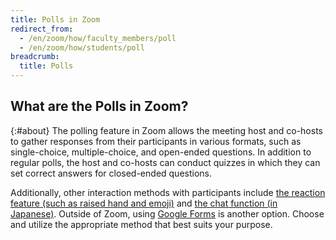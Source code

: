 ```yaml
---
title: Polls in Zoom
redirect_from:
  - /en/zoom/how/faculty_members/poll
  - /en/zoom/how/students/poll
breadcrumb:
  title: Polls
---
```


## What are the Polls in Zoom?

{:#about}
The polling feature in Zoom allows the meeting host and co-hosts to gather responses from their participants in various formats, such as single-choice, multiple-choice, and open-ended questions. In addition to regular polls, the host and co-hosts can conduct quizzes in which they can set correct answers for closed-ended questions.

Additionally, other interaction methods with participants include [the reaction feature (such as raised hand and emoji)](../reaction/) and [the chat function (in Japanese)](/en/zoom/usage/chat). Outside of Zoom, using [Google Forms](/articles/google-form/) is another option. Choose and utilize the appropriate method that best suits your purpose.

